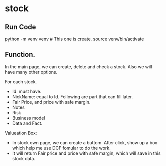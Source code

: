# stock

## Run Code
python -m venv venv # This one is create.
source venv/bin/activate

## Function.

In the main page, we can create, delete and check a stock. Also we will have many other options.

For each stock.
- Id: must have.
- NickName: equal to Id. 
Following are part that can fill later.
- Fair Price, and price with safe margin.
- Notes
- Risk
- Business model
- Data and Fact.

Valueation Box:
- In stock own page, we can create a buttom. After click, show up a box which help me use DCF fomular to do the work.
- It will return Fair price and price with safe margin, which will save in this stock data. 